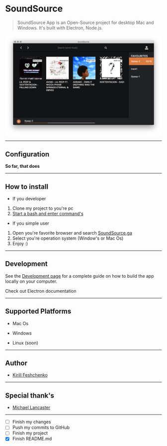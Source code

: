 # SoundSource

> SoundSource App is an Open-Source project for desktop Mac and Windows. 
> It's built with Electron, Node.js.

![Version 1.1.3 ](https://github.com/0susboy0/SoundSource/blob/master/img/Screen%20Shot%202019-04-29%20at%2010.41.16%20PM.png)


---------------------------------

## Configuration

**__So far, that does__**

---------------------------------

## How to install

- If you developer
 1. Clone my project to you're pc
 2. [Start a bash and enter command's](docs/Developer.md)
 




- If you simple user
 1. Open you're favorite browser and search [SoundSource.ga](https://soundsource.ga)
 2. Select you're operation system (Window's or Mac Os)
 3. Enjoy :)


---------------------------------

## Development

See the [Development page](docs/Developer.md) for a complete guide on how to build the app locally on your computer.

Check out Electron documentation


---------------------------------

## Supported Platforms

- Mac Os

- Windows

- Linux (soon)

---------------------------------

## Author

- [Kirill Feshchenko](github.com/0susboy0)

---------------------------------

## Special thank's 

- [Michael Lancaster](https://github.com/weblancaster)

---------------------------------

- [ ] Finish my changes
- [ ] Push my commits to GitHub
- [ ] Finish my project
- [X] Finish README.md
